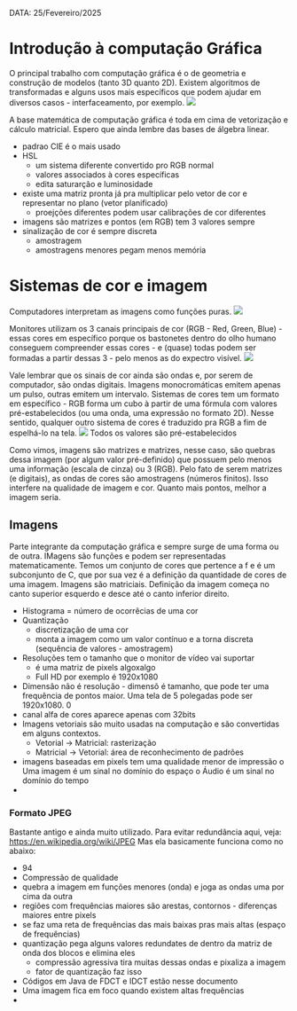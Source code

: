DATA: 25/Fevereiro/2025
# Introdução à computação Gráfica
O principal trabalho com computação gráfica é o de geometria e construção de modelos (tanto 3D quanto 2D).
Existem algoritmos de transformadas e alguns usos mais específicos que podem ajudar em diversos casos - interfaceamento, por exemplo.
<img src="imgs\Fundamentos_de_imagem_e_cor.png">

A base matemática de computação gráfica é toda em cima de vetorização e cálculo matricial. Espero que ainda lembre das bases de álgebra linear.

- padrao CIE é o mais usado
- HSL
    - um sistema diferente convertido pro RGB normal
    - valores associados à cores específicas
    - edita saturarção e luminosidade
- existe uma matriz pronta já pra multiplicar pelo vetor de cor e representar no plano (vetor planificado)
    - proejções diferentes podem usar calibrações de cor diferentes
- imagens são matrizes e pontos (em RGB) tem 3 valores sempre
- sinalização de cor é sempre discreta
    - amostragem
    - amostragens menores pegam menos memória

# Sistemas de cor e imagem
Computadores interpretam as imagens como funções puras.
<img src="imgs\Funcao_imagem.png">

Monitores utilizam os 3 canais principais de cor (RGB - Red, Green, Blue) - essas cores em específico porque os bastonetes dentro do olho humano conseguem compreender essas cores - e (quase) todas podem ser formadas a partir dessas 3 - pelo menos as do expectro visível.
<img src="imgs\Captura_de_imagem.png">

Vale lembrar que os sinais de cor ainda são ondas e, por serem de computador, são ondas digitais. Imagens monocromáticas emitem apenas um pulso, outras emitem um intervalo.
Sistemas de cores tem um formato em específico - RGB forma um cubo à partir de uma fórmula com valores pré-estabelecidos (ou uma onda, uma expressão no formato 2D). Nesse sentido, qualquer outro sistema de cores é traduzido pra RGB a fim de espelhá-lo na tela.
<img src="imgs\Sistemas_de_cores.png">
Todos os valores são pré-estabelecidos

Como vimos, imagens são matrizes e matrizes, nesse caso, são quebras dessa imagem (por algum valor pré-definido) que possuem pelo menos uma informação (escala de cinza) ou 3 (RGB).
Pelo fato de serem matrizes (e digitais), as ondas de cores são amostragens (números finitos). Isso interfere na qualidade de imagem e cor. Quanto mais pontos, melhor a imagem seria.

## Imagens
Parte integrante da computação gráfica e sempre surge de uma forma ou de outra.
IMagens são funções e podem ser representadas matematicamente.
Temos um conjunto de cores que pertence a f e é um subconjunto de C, que por sua vez é a definição da quantidade de cores de uma imagem.
Imagens são matriciais.
Definição da imagem começa no canto superior esquerdo e desce até o canto inferior direito.
- Histograma = número de ocorrêcias de uma cor
- Quantização
    - discretização de uma cor
    - monta a imagem como um valor contínuo e a torna discreta (sequência de valores - amostragem)
- Resoluções tem o tamanho que o monitor de vídeo vai suportar
    - é uma matriz de pixels algoxalgo
    - Full HD por exemplo é 1920x1080
- Dimensão não é resolução - dimensõ é tamanho, que pode ter uma frequência de pontos maior. Uma tela de 5 polegadas pode ser 1920x1080.
0
- canal alfa de cores aparece apenas com 32bits
- Imagens vetoriais são muito usadas na computação e são convertidas em alguns contextos.
    - Vetorial → Matricial: rasterização
    - Matricial → Vetorial: área de reconhecimento de padrões
- imagens baseadas em pixels tem uma qualidade menor de impressão
o Uma imagem é um sinal no domínio do espaço
o Áudio é um sinal no domínio do tempo
- 

### Formato JPEG
Bastante antigo e ainda muito utilizado.
Para evitar redundância aqui, veja: https://en.wikipedia.org/wiki/JPEG
Mas ela basicamente funciona como no abaixo:

- 94
- Compressão de qualidade
- quebra a imagem em funções menores (onda) e joga as ondas uma por cima da outra
- regiões com frequências maiores são arestas, contornos - diferenças maiores entre pixels
- se faz uma reta de frequências das mais baixas pras mais altas (espaço de frequências)
- quantização pega alguns valores redundates de dentro da matriz de onda dos blocos e elimina eles
    - compressão agressiva tira muitas dessas ondas e pixaliza a imagem
    - fator de quantização faz isso
- Códigos em Java de FDCT e IDCT estão nesse documento
- Uma imagem fica em foco quando existem altas frequências
- 